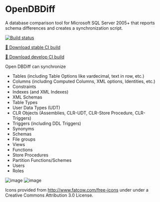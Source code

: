 # OpenDBDiff
A database comparison tool for Microsoft SQL Server 2005+ that reports schema differences and creates a synchronization script.

[![Build status](https://ci.appveyor.com/api/projects/status/rdng91bfx3ao8ts6?svg=true)](https://ci.appveyor.com/project/OpenDBDiff/OpenDBDiff/branch/develop/artifacts)

[💾 Download stable CI build](https://ci.appveyor.com/project/OpenDBDiff/OpenDBDiff/branch/master/artifacts)

[💾 Download develop CI build](https://ci.appveyor.com/project/OpenDBDiff/OpenDBDiff/branch/develop/artifacts)

Open DBDiff can synchronize
* Tables (including Table Options like vardecimal, text in row, etc.)
* Columns (including Computed Columns, XML options, Identities, etc.)
* Constraints
* Indexes (and XML Indexes)
* XML Schemas
* Table Types
* User Data Types (UDT)
* CLR Objects (Assemblies, CLR-UDT, CLR-Store Procedure, CLR-Triggers)
* Triggers (including DDL Triggers)
* Synonyms
* Schemas
* File groups
* Views
* Functions 
* Store Procedures
* Partition Functions/Schemes
* Users
* Roles

![image](https://cloud.githubusercontent.com/assets/145854/24702579/9e657426-19ff-11e7-9722-9d2f4a54d2ed.png)
![image](https://cloud.githubusercontent.com/assets/145854/24702592/abc1b094-19ff-11e7-9e1b-d4ed581105a3.png)

Icons provided from http://www.fatcow.com/free-icons under under a Creative Commons Attribution 3.0 License.
